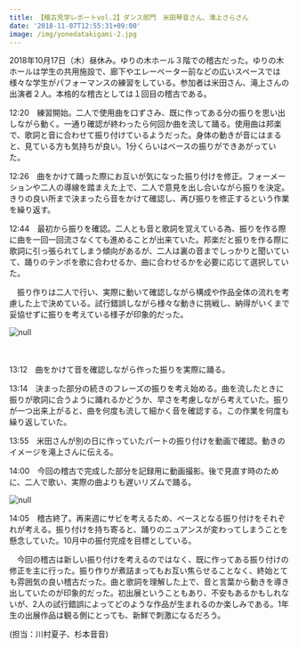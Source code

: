 ```yaml
---
title: 【稽古見学レポートvol.2】ダンス部門　米田琴音さん、滝上さらさん
date: '2018-11-07T12:55:31+09:00'
image: /img/yonedatakigami-2.jpg
---
```

2018年10月17日（木）昼休み。ゆりの木ホール３階での稽古だった。ゆりの木ホールは学生の共用施設で、廊下やエレーベーター前などの広いスペースでは様々な学生がパフォーマンスの練習をしている。参加者は米田さん、滝上さんの出演者２人。本格的な稽古としては１回目の稽古である。



12:20　練習開始。二人で使用曲を口ずさみ、既に作ってある分の振りを思い出しながら動く。一通り確認が終わったら何回か曲を流して踊る。使用曲は邦楽で、歌詞と音に合わせて振り付けているようだった。身体の動きが音にはまると、見ている方も気持ちが良い。1分くらいはベースの振りができあがっていた。

12:26　曲をかけて踊った際にお互いが気になった振り付けを修正。フォーメーションや二人の導線を踏まえた上で、二人で意見を出し合いながら振りを決定。きりの良い所まで決まったら音をかけて確認し、再び振りを修正するという作業を繰り返す。

12:44　最初から振りを確認。二人とも音と歌詞を覚えている為、振りを作る際に曲を一回一回流さなくても進めることが出来ていた。邦楽だと振りを作る際に歌詞に引っ張られてしまう傾向があるが、二人は裏の音までしっかりと聞いていて、踊りのテンポを歌に合わせるか、曲に合わせるかを必要に応じて選択していた。

　振り作りは二人で行い、実際に動いて確認しながら構成や作品全体の流れを考慮した上で決めている。試行錯誤しながら様々な動きに挑戦し、納得がいくまで妥協せずに振りを考えている様子が印象的だった。

![null](/img/yonedatakigami-2.jpg)

　

13:12　曲をかけて音を確認しながら作った振りを実際に踊る。

13:14　決まった部分の続きのフレーズの振りを考え始める。曲を流したときに振りが歌詞に合うように踊れるかどうか、早さを考慮しながら考えていた。振りが一つ出来上がると、曲を何度も流して細かく音を確認する。この作業を何度も繰り返していた。

13:55　米田さんが別の日に作っていたパートの振り付けを動画で確認。動きのイメージを滝上さんに伝える。

14:00　今回の稽古で完成した部分を記録用に動画撮影。後で見直す時のために、二人で歌い、実際の曲よりも遅いリズムで踊る。

![null](/img/yonedatakigami-1.jpg)

14:05　稽古終了。再来週にサビを考えるため、ベースとなる振り付けをそれぞれが考える。振り付けを持ち寄ると、踊りのニュアンスが変わってしまうことを懸念していた。10月中の振付完成を目標としている。



　今回の稽古は新しい振り付けを考えるのではなく、既に作ってある振り付けの修正を主に行った。振り作りが煮詰まってもお互い焦らせることなく、終始とても雰囲気の良い稽古だった。曲と歌詞を理解した上で、音と言葉から動きを導き出していたのが印象的だった。初出展ということもあり、不安もあるかもしれないが、2人の試行錯誤によってどのような作品が生まれるのか楽しみである。1年生の出展作品は観る側にとっても、新鮮で刺激になるだろう。

(担当：川村夏子、杉本音音)
